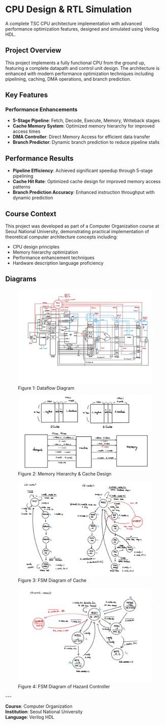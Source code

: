 # CPU Design & RTL Simulation

A complete TSC CPU architecture implementation with advanced performance optimization features, designed and simulated using Verilog HDL.

## Project Overview

This project implements a fully functional CPU from the ground up, featuring a complete datapath and control unit design.
The architecture is enhanced with modern performance optimization techniques including pipelining, caching, DMA operations, and branch prediction.

## Key Features

### Performance Enhancements

- **5-Stage Pipeline**: Fetch, Decode, Execute, Memory, Writeback stages
- **Cache Memory System**: Optimized memory hierarchy for improved access times
- **DMA Controller**: Direct Memory Access for efficient data transfer
- **Branch Predictor**: Dynamic branch prediction to reduce pipeline stalls

## Performance Results

- **Pipeline Efficiency**: Achieved significant speedup through 5-stage pipelining
- **Cache Hit Rate**: Optimized cache design for improved memory access patterns
- **Branch Prediction Accuracy**: Enhanced instruction throughput with dynamic prediction

## Course Context

This project was developed as part of a Computer Organization course at Seoul National University,
demonstrating practical implementation of theoretical computer architecture concepts including:

- CPU design principles
- Memory hierarchy optimization
- Performance enhancement techniques
- Hardware description language proficiency

## Diagrams


<figure>
    <img src="img/structure.jpg">
    <figcaption>Figure 1: Dataflow Diagram</figcaption>    
</figure>
<figure>
    <img src="img/memory-hierarchy.png">
    <figcaption>Figure 2: Memory Hierarchy & Cache Design</figcaption>
</figure>
<figure>
    <img src="img/cache-fsm.jpg">
    <figcaption>Figure 3: FSM Diagram of Cache</figcaption>
</figure>
<figure>
    <img src="img/hazard-controller-fsm.jpg">
    <figcaption>Figure 4: FSM Diagram of Hazard Controller</figcaption>
</figure>
---

**Course**: Computer Organization  
**Institution**: Seoul National University  
**Language**: Verilog HDL
